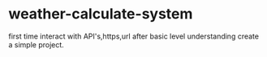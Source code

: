 # weather-calculate-system
first time interact with API's,https,url after basic level understanding  create a simple project.
